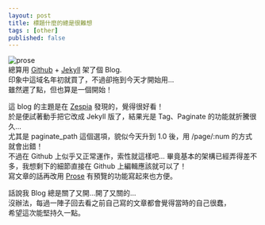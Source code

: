```yaml
---
layout: post
title: 標題什麼的總是很難想
tags : [other]
published: false
---
```


![prose][hero_image]  
總算用 [Github][Github] + [Jekyll][Jekyll] 架了個 Blog.  
印象中這域名年初就買了，不過卻拖到今天才開始用...  
雖然遲了點，但也算是一個開始！  

<!--break-->
這 blog 的主題是在 [Zespia][Zespia] 發現的，覺得很好看！  
於是便試著動手把它改成 Jekyll 版了，結果光是 Tag、Paginate 的功能就折騰很久...  
尤其是 paginate_path 這個選項，貌似今天升到 1.0 後，用 /page/:num 的方式就會出錯！  
不過在 Github 上似乎又正常運作，索性就這樣吧... 
畢竟基本的架構已經弄得差不多，我想剩下的細節直接在 Github 上編輯應該就可以了！  
寫文章的話再改用 [Prose][Prose] 有預覽的功能寫起來也方便。

話說我 Blog 總是關了又開...開了又關的...  
沒辦法，每過一陣子回去看之前自己寫的文章都會覺得當時的自己很蠢，  
希望這次能堅持久一點。

[hero_image]: http://i.minus.com/iDfeA2wL6pNtt.png (Optional)

[Github]: https://github.com   (Github)
[Jekyll]: http://jekyllrb.com/ (Jekyll • Simple, blog-aware, static sites)
[Zespia]: http://zespia.tw/    (zespia.tw)
[Prose]:  http://prose.io/     (Prose)